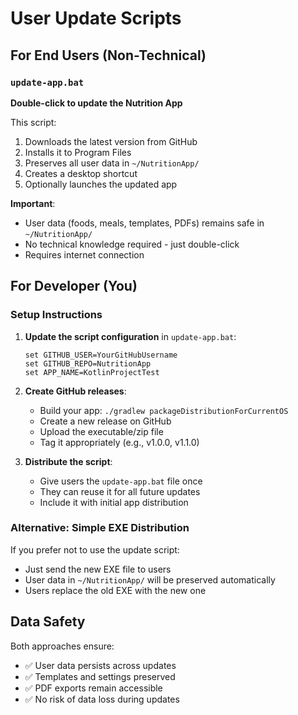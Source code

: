 # User Update Scripts

## For End Users (Non-Technical)

### `update-app.bat`
**Double-click to update the Nutrition App**

This script:
1. Downloads the latest version from GitHub
2. Installs it to Program Files
3. Preserves all user data in `~/NutritionApp/`
4. Creates a desktop shortcut
5. Optionally launches the updated app

**Important**:
- User data (foods, meals, templates, PDFs) remains safe in `~/NutritionApp/`
- No technical knowledge required - just double-click
- Requires internet connection

## For Developer (You)

### Setup Instructions

1. **Update the script configuration** in `update-app.bat`:
   ```batch
   set GITHUB_USER=YourGitHubUsername
   set GITHUB_REPO=NutritionApp
   set APP_NAME=KotlinProjectTest
   ```

2. **Create GitHub releases**:
   - Build your app: `./gradlew packageDistributionForCurrentOS`
   - Create a new release on GitHub
   - Upload the executable/zip file
   - Tag it appropriately (e.g., v1.0.0, v1.1.0)

3. **Distribute the script**:
   - Give users the `update-app.bat` file once
   - They can reuse it for all future updates
   - Include it with initial app distribution

### Alternative: Simple EXE Distribution

If you prefer not to use the update script:
- Just send the new EXE file to users
- User data in `~/NutritionApp/` will be preserved automatically
- Users replace the old EXE with the new one

## Data Safety

Both approaches ensure:
- ✅ User data persists across updates
- ✅ Templates and settings preserved
- ✅ PDF exports remain accessible
- ✅ No risk of data loss during updates